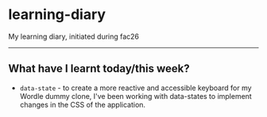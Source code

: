 # learning-diary
My learning diary, initiated during fac26


---

## What have I learnt today/this week?

- <code>data-state</code> - to create a more reactive and accessible keyboard for my Wordle dummy clone, I've been working with data-states to implement changes in the CSS of the application. 
